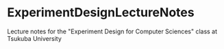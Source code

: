 # ExperimentDesignLectureNotes
Lecture notes for the "Experiment Design for Computer Sciences" class at Tsukuba University
